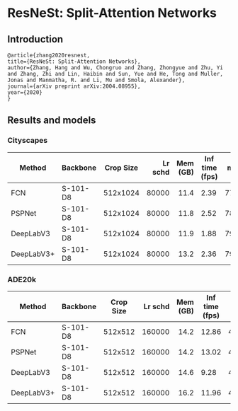# ResNeSt: Split-Attention Networks

## Introduction

```
@article{zhang2020resnest,
title={ResNeSt: Split-Attention Networks},
author={Zhang, Hang and Wu, Chongruo and Zhang, Zhongyue and Zhu, Yi and Zhang, Zhi and Lin, Haibin and Sun, Yue and He, Tong and Muller, Jonas and Manmatha, R. and Li, Mu and Smola, Alexander},
journal={arXiv preprint arXiv:2004.08955},
year={2020}
}
```

## Results and models

### Cityscapes
|   Method   | Backbone | Crop Size | Lr schd | Mem (GB) | Inf time (fps) | mIoU  | mIoU(ms+flip) |                                                                                                                                                                                                         download                                                                                                                                                                                                         |
|------------|----------|-----------|--------:|---------:|----------------|------:|---------------|--------------------------------------------------------------------------------------------------------------------------------------------------------------------------------------------------------------------------------------------------------------------------------------------------------------------------------------------------------------------------------------------------------------------------|
| FCN        | S-101-D8 | 512x1024  |   80000 |     11.4 | 2.39           | 77.56 | 78.98         | [model](https://openmmlab.oss-accelerate.aliyuncs.com/mmsegmentation/v0.5/resnest/fcn_s101-d8_512x1024_80k_cityscapes/fcn_s101-d8_512x1024_80k_cityscapes_20200807_140631-f8d155b3.pth) &#124; [log](https://openmmlab.oss-accelerate.aliyuncs.com/mmsegmentation/v0.5/resnest/fcn_s101-d8_512x1024_80k_cityscapes/fcn_s101-d8_512x1024_80k_cityscapes-20200807_140631.log.json)                                         |
| PSPNet     | S-101-D8 | 512x1024  |   80000 |     11.8 | 2.52           | 78.57 | 79.19         | [model](https://openmmlab.oss-accelerate.aliyuncs.com/mmsegmentation/v0.5/resnest/pspnet_s101-d8_512x1024_80k_cityscapes/pspnet_s101-d8_512x1024_80k_cityscapes_20200807_140631-c75f3b99.pth) &#124; [log](https://openmmlab.oss-accelerate.aliyuncs.com/mmsegmentation/v0.5/resnest/pspnet_s101-d8_512x1024_80k_cityscapes/pspnet_s101-d8_512x1024_80k_cityscapes-20200807_140631.log.json)                             |
| DeepLabV3  | S-101-D8 | 512x1024  |   80000 |     11.9 | 1.88           | 79.67 | 80.51         | [model](https://openmmlab.oss-accelerate.aliyuncs.com/mmsegmentation/v0.5/resnest/deeplabv3_s101-d8_512x1024_80k_cityscapes/deeplabv3_s101-d8_512x1024_80k_cityscapes_20200807_144429-b73c4270.pth) &#124; [log](https://openmmlab.oss-accelerate.aliyuncs.com/mmsegmentation/v0.5/resnest/deeplabv3_s101-d8_512x1024_80k_cityscapes/deeplabv3_s101-d8_512x1024_80k_cityscapes-20200807_144429.log.json)                 |
| DeepLabV3+ | S-101-D8 | 512x1024  |   80000 |     13.2 | 2.36           | 79.62 | 80.27         | [model](https://openmmlab.oss-accelerate.aliyuncs.com/mmsegmentation/v0.5/resnest/deeplabv3plus_s101-d8_512x1024_80k_cityscapes/deeplabv3plus_s101-d8_512x1024_80k_cityscapes_20200807_144429-1239eb43.pth) &#124; [log](https://openmmlab.oss-accelerate.aliyuncs.com/mmsegmentation/v0.5/resnest/deeplabv3plus_s101-d8_512x1024_80k_cityscapes/deeplabv3plus_s101-d8_512x1024_80k_cityscapes-20200807_144429.log.json) |

### ADE20k
|   Method   | Backbone | Crop Size | Lr schd | Mem (GB) | Inf time (fps) | mIoU  | mIoU(ms+flip) |                                                                                                                                                                                                 download                                                                                                                                                                                                 |
|------------|----------|-----------|--------:|---------:|----------------|------:|---------------|----------------------------------------------------------------------------------------------------------------------------------------------------------------------------------------------------------------------------------------------------------------------------------------------------------------------------------------------------------------------------------------------------------|
| FCN        | S-101-D8 | 512x512   |  160000 |     14.2 | 12.86          | 45.62 | 46.16         | [model](https://openmmlab.oss-accelerate.aliyuncs.com/mmsegmentation/v0.5/resnest/fcn_s101-d8_512x512_160k_ade20k/fcn_s101-d8_512x512_160k_ade20k_20200807_145416-d3160329.pth) &#124; [log](https://openmmlab.oss-accelerate.aliyuncs.com/mmsegmentation/v0.5/resnest/fcn_s101-d8_512x512_160k_ade20k/fcn_s101-d8_512x512_160k_ade20k-20200807_145416.log.json)                                         |
| PSPNet     | S-101-D8 | 512x512   |  160000 |     14.2 | 13.02          | 45.44 | 46.28         | [model](https://openmmlab.oss-accelerate.aliyuncs.com/mmsegmentation/v0.5/resnest/pspnet_s101-d8_512x512_160k_ade20k/pspnet_s101-d8_512x512_160k_ade20k_20200807_145416-a6daa92a.pth) &#124; [log](https://openmmlab.oss-accelerate.aliyuncs.com/mmsegmentation/v0.5/resnest/pspnet_s101-d8_512x512_160k_ade20k/pspnet_s101-d8_512x512_160k_ade20k-20200807_145416.log.json)                             |
| DeepLabV3  | S-101-D8 | 512x512   |  160000 |     14.6 | 9.28           | 45.71 | 46.59         | [model](https://openmmlab.oss-accelerate.aliyuncs.com/mmsegmentation/v0.5/resnest/deeplabv3_s101-d8_512x512_160k_ade20k/deeplabv3_s101-d8_512x512_160k_ade20k_20200807_144503-17ecabe5.pth) &#124; [log](https://openmmlab.oss-accelerate.aliyuncs.com/mmsegmentation/v0.5/resnest/deeplabv3_s101-d8_512x512_160k_ade20k/deeplabv3_s101-d8_512x512_160k_ade20k-20200807_144503.log.json)                 |
| DeepLabV3+ | S-101-D8 | 512x512   |  160000 |     16.2 | 11.96          | 46.47 | 47.27         | [model](https://openmmlab.oss-accelerate.aliyuncs.com/mmsegmentation/v0.5/resnest/deeplabv3plus_s101-d8_512x512_160k_ade20k/deeplabv3plus_s101-d8_512x512_160k_ade20k_20200807_144503-27b26226.pth) &#124; [log](https://openmmlab.oss-accelerate.aliyuncs.com/mmsegmentation/v0.5/resnest/deeplabv3plus_s101-d8_512x512_160k_ade20k/deeplabv3plus_s101-d8_512x512_160k_ade20k-20200807_144503.log.json) |
